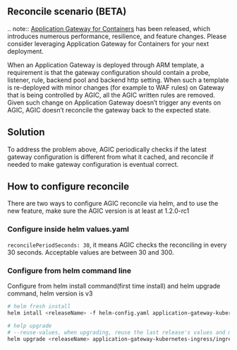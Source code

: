## Reconcile scenario (BETA)

.. note::
    [Application Gateway for Containers](https://aka.ms/agc) has been released, which introduces numerous performance, resilience, and feature changes. Please consider leveraging Application Gateway for Containers for your next deployment.

When an Application Gateway is deployed through ARM template, a requirement is that the gateway configuration should contain a probe, listener, rule, backend pool and backend http setting. When such a template is re-deployed with minor changes (for example to WAF rules) on Gateway that is being controlled by AGIC, all the AGIC written rules are removed. Given such change on Application Gateway doesn’t trigger any events on AGIC, AGIC doesn’t reconcile the gateway back to the expected state. 

## Solution
To address the problem above, AGIC periodically checks if the latest gateway configuration is different from what it cached, and reconcile if needed to make gateway configuration is eventual correct.

## How to configure reconcile
There are two ways to configure AGIC reconcile via helm, and to use the new feature, make sure the AGIC version is at least at 1.2.0-rc1

### Configure inside helm values.yaml
`reconcilePeriodSeconds: 30`, it means AGIC checks the reconciling in every 30 seconds.
Acceptable values are between 30 and 300.

### Configure from helm command line
Configure from helm install command(first time install) and helm upgrade command, helm version is v3
```bash
# helm fresh install
helm intall <releaseName> -f helm-config.yaml application-gateway-kubernetes-ingress/ingress-azure --version 1.2.0-rc3 --set reconcilePeriodSeconds=30 

# help upgrade
# --reuse-values, when upgrading, reuse the last release's values and merge in any overrides from the command line via --set and -f.
helm upgrade <releaseName> application-gateway-kubernetes-ingress/ingress-azure --reuse-values --version 1.2.0-rc3 --set reconcilePeriodSeconds=30
```
